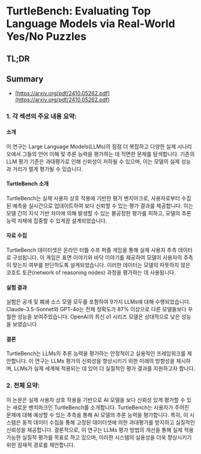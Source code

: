 # TurtleBench: Evaluating Top Language Models via Real-World Yes/No Puzzles
## TL;DR
## Summary
- [https://arxiv.org/pdf/2410.05262.pdf](https://arxiv.org/pdf/2410.05262.pdf)

### 1. 각 섹션의 주요 내용 요약:

#### 소개
이 연구는 Large Language Models(LLMs)의 점점 더 복잡하고 다양한 실제 시나리오에서 그들의 언어 이해 및 추론 능력을 평가하는 데 직면한 문제를 탐색합니다. 기존의 LLM 평가 기준은 과대평가로 인해 신뢰성이 저하될 수 있으며, 이는 모델의 실제 성능과 거리가 멀게 평가될 수 있습니다.

#### TurtleBench 소개
TurtleBench는 실제 사용자 상호 작용에 기반한 평가 벤치마크로, 사용자로부터 수집된 예측을 실시간으로 업데이트하여 보다 신뢰할 수 있는 평가 결과를 제공합니다. 이는 모델 간의 지식 기반 차이에 의해 발생할 수 있는 불공정한 평가를 피하고, 모델의 추론 능력 자체에 집중할 수 있게끔 설계되었습니다.

#### 자료 수집
TurtleBench 데이터셋은 온라인 터틀 수프 퍼즐 게임을 통해 실제 사용자 추측 데이터로 구성됩니다. 이 게임은 표면 이야기와 바닥 이야기를 제공하여 모델이 사용자의 추측이 맞는지 여부를 판단하도록 설계되었습니다. 이러한 데이터는 모델의 따뜻하지 않은 코호트 토큰(network of reasoning nodes) 과정을 평가하는 데 사용됩니다.

#### 실험 결과
실험은 공개 및 폐쇄 소스 모델 모두를 포함하여 9가지 LLMs에 대해 수행되었습니다. Claude-3.5-Sonnet와 GPT-4o는 전체 정확도가 87% 이상으로 다른 모델들보다 우월한 성능을 보여주었습니다. OpenAI의 최신 o1 시리즈 모델은 상대적으로 낮은 성능을 보였습니다.

#### 결론
TurtleBench는 LLMs의 추론 능력을 평가하는 안정적이고 실용적인 프레임워크를 제안합니다. 이 연구는 LLMs 평가의 신뢰성을 향상시키기 위한 미래의 방향성을 제시하며, LLMs가 실제 세계에 적용되는 데 있어 더 실질적인 평가 결과를 지원하고자 합니다.

### 2. 전체 요약:
이 논문은 실제 사용자 상호 작용을 기반으로 AI 모델을 보다 신뢰성 있게 평가할 수 있는 새로운 벤치마크인 TurtleBench를 소개합니다. TurtleBench는 사용자가 주어진 문제에 대해 예상할 수 있는 추측을 통해 AI 모델의 추론 능력을 평가합니다. 특히, 이 시스템은 동적 데이터 수집을 통해 고정된 데이터셋에 의한 과대평가를 방지하고 실질적인 신뢰성을 제공합니다. 결론적으로, 이 연구는 LLMs 평가 방법의 개선을 통해 실제 적용 가능한 실질적 평가를 목표로 하고 있으며, 이러한 시스템의 실용성을 더욱 향상시키기 위한 잠재적 경로를 제안합니다.